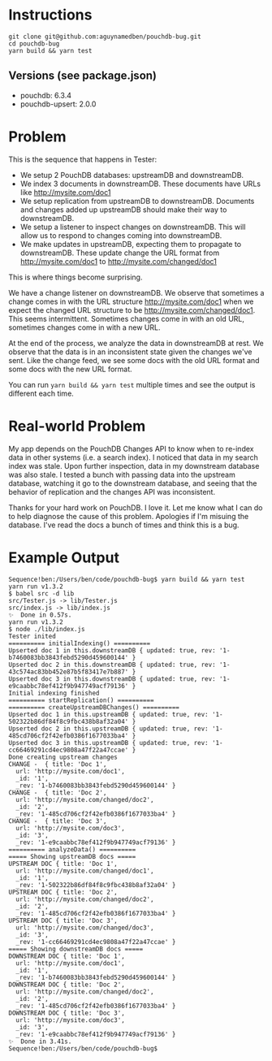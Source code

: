 # Instructions

```
git clone git@github.com:aguynamedben/pouchdb-bug.git
cd pouchdb-bug
yarn build && yarn test
```

## Versions (see package.json)
- pouchdb: 6.3.4
- pouchdb-upsert: 2.0.0

# Problem

This is the sequence that happens in Tester:

- We setup 2 PouchDB databases: upstreamDB and downstreamDB.
- We index 3 documents in downstreamDB. These documents have URLs like http://mysite.com/doc1
- We setup replication from upstreamDB to downstreamDB. Documents and changes added up upstreamDB should make their way to downstreamDB.
- We setup a listener to inspect changes on downstreamDB. This will allow us to respond to changes coming into downstreamDB.
- We make updates in upstreamDB, expecting them to propagate to downstreamDB. These update change the URL format from http://mysite.com/doc1 to http://mysite.com/changed/doc1

This is where things become surprising.

We have a change listener on downstreamDB. We observe that sometimes a change comes in with the URL structure http://mysite.com/doc1 when we expect the changed URL structure to be http://mysite.com/changed/doc1. This seems intermittent. Sometimes changes come in with an old URL, sometimes changes come in with a new URL.

At the end of the process, we analyze the data in downstreamDB at rest. We observe that the data is in an inconsistent state given the changes we've sent. Like the change feed, we see some docs with the old URL format and some docs with the new URL format.

You can run `yarn build && yarn test` multiple times and see the output is different each time.

# Real-world Problem

My app depends on the PouchDB Changes API to know when to re-index data in other systems (i.e. a search index). I noticed that data in my search index was stale. Upon further inspection, data in my downstream database was also stale. I tested a bunch with passing data into the upstream database, watching it go to the downstream database, and seeing that the behavior of replication and the changes API was inconsistent.

Thanks for your hard work on PouchDB. I love it. Let me know what I can do to help diagnose the cause of this problem. Apologies if I'm misuing the database. I've read the docs a bunch of times and think this is a bug.

# Example Output

```
Sequence!ben:/Users/ben/code/pouchdb-bug$ yarn build && yarn test
yarn run v1.3.2
$ babel src -d lib
src/Tester.js -> lib/Tester.js
src/index.js -> lib/index.js
✨  Done in 0.57s.
yarn run v1.3.2
$ node ./lib/index.js
Tester inited
========== initialIndexing() ==========
Upserted doc 1 in this.downstreamDB { updated: true, rev: '1-b7460083bb3843febd5290d459600144' }
Upserted doc 2 in this.downstreamDB { updated: true, rev: '1-43c574ac83bb452e87b5f83417e7b887' }
Upserted doc 3 in this.downstreamDB { updated: true, rev: '1-e9caabbc78ef412f9b947749acf79136' }
Initial indexing finished
========== startReplication() ==========
========== createUpstreamDBChanges() ==========
Upserted doc 1 in this.upstreamDB { updated: true, rev: '1-502322b86df84f8c9fbc438b8af32a04' }
Upserted doc 2 in this.upstreamDB { updated: true, rev: '1-485cd706cf2f42efb0386f1677033ba4' }
Upserted doc 3 in this.upstreamDB { updated: true, rev: '1-cc66469291cd4ec9808a47f22a47ccae' }
Done creating upstream changes
CHANGE -  { title: 'Doc 1',
  url: 'http://mysite.com/doc1',
  _id: '1',
  _rev: '1-b7460083bb3843febd5290d459600144' }
CHANGE -  { title: 'Doc 2',
  url: 'http://mysite.com/changed/doc2',
  _id: '2',
  _rev: '1-485cd706cf2f42efb0386f1677033ba4' }
CHANGE -  { title: 'Doc 3',
  url: 'http://mysite.com/doc3',
  _id: '3',
  _rev: '1-e9caabbc78ef412f9b947749acf79136' }
========== analyzeData() ==========
===== Showing upstreamDB docs =====
UPSTREAM DOC { title: 'Doc 1',
  url: 'http://mysite.com/changed/doc1',
  _id: '1',
  _rev: '1-502322b86df84f8c9fbc438b8af32a04' }
UPSTREAM DOC { title: 'Doc 2',
  url: 'http://mysite.com/changed/doc2',
  _id: '2',
  _rev: '1-485cd706cf2f42efb0386f1677033ba4' }
UPSTREAM DOC { title: 'Doc 3',
  url: 'http://mysite.com/changed/doc3',
  _id: '3',
  _rev: '1-cc66469291cd4ec9808a47f22a47ccae' }
===== Showing downstreamDB docs =====
DOWNSTREAM DOC { title: 'Doc 1',
  url: 'http://mysite.com/doc1',
  _id: '1',
  _rev: '1-b7460083bb3843febd5290d459600144' }
DOWNSTREAM DOC { title: 'Doc 2',
  url: 'http://mysite.com/changed/doc2',
  _id: '2',
  _rev: '1-485cd706cf2f42efb0386f1677033ba4' }
DOWNSTREAM DOC { title: 'Doc 3',
  url: 'http://mysite.com/doc3',
  _id: '3',
  _rev: '1-e9caabbc78ef412f9b947749acf79136' }
✨  Done in 3.41s.
Sequence!ben:/Users/ben/code/pouchdb-bug$
```

